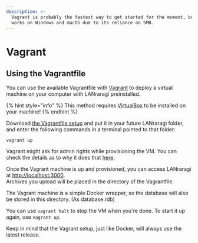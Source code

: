```yaml
---
description: >-
  Vagrant is probably the fastest way to get started for the moment, but it only
  works on Windows and macOS due to its reliance on SMB.
---
```


# Vagrant

## Using the Vagrantfile

You can use the available Vagrantfile with [Vagrant](https://www.vagrantup.com/downloads.html) to deploy a virtual machine on your computer with LANraragi preinstalled.

{% hint style="info" %}
This method requires [VirtualBox](https://www.virtualbox.org/) to be installed on your machine!
{% endhint %}

Download [the Vagrantfile setup](https://github.com/Difegue/LANraragi/raw/master/tools/VagrantSetup) and put it in your future LANraragi folder, and enter the following commands in a terminal pointed to that folder:

```text
vagrant up
```

Vagrant might ask for admin rights while provisioning the VM. You can check the details as to why it does that [here](https://www.vagrantup.com/docs/synced-folders/smb.html).

Once the Vagrant machine is up and provisioned, you can access LANraragi at [http://localhost:3000](http://localhost:3000).  
Archives you upload will be placed in the directory of the Vagrantfile.

The Vagrant machine is a simple Docker wrapper, so the database will also be stored in this directory. \(As database.rdb\)

You can use `vagrant halt` to stop the VM when you're done. To start it up again, use `vagrant up`.

Keep in mind that the Vagrant setup, just like Docker, will always use the latest release.

